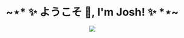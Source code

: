 <h1 align="center">~⋆* ✨ ようこそ 👋, I'm Josh! ✨ *⋆~</h1>

<div align="center">
  <img src=Add-ons/FSN.gif>
</div>


<!--
**j0shbl0ck/j0shbl0ck** is a ✨ _special_ ✨ repository because its `README.md` (this file) appears on your GitHub profile.

Here are some ideas to get you started:

- 🔭 I’m currently working on ...
- 🌱 I’m currently learning ...
- 👯 I’m looking to collaborate on ...
- 🤔 I’m looking for help with ...
- 💬 Ask me about ...
- 📫 How to reach me: ...
- 😄 Pronouns: ...
- ⚡ Fun fact: ...
-->

